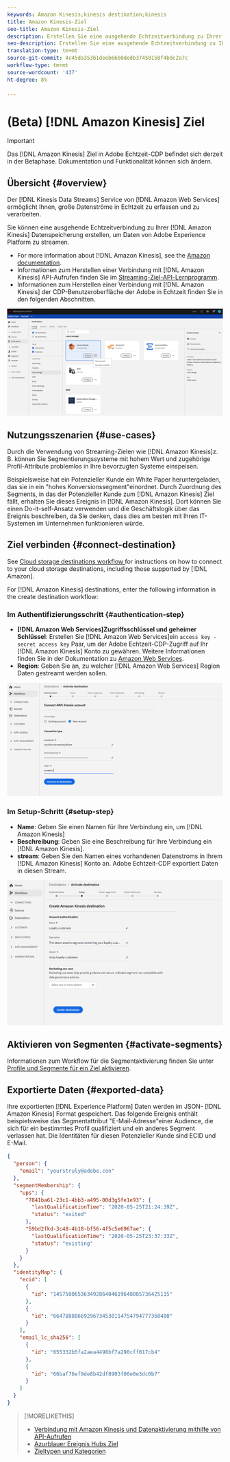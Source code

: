 ```yaml
---
keywords: Amazon Kinesis;kinesis destination;kinesis
title: Amazon Kinesis-Ziel
seo-title: Amazon Kinesis-Ziel
description: Erstellen Sie eine ausgehende Echtzeitverbindung zu Ihrer Amazon Kinesis-Datenspeicherung, um Daten von Adobe Experience Platform zu streamen.
seo-description: Erstellen Sie eine ausgehende Echtzeitverbindung zu Ihrer Amazon Kinesis-Datenspeicherung, um Daten von Adobe Experience Platform zu streamen.
translation-type: tm+mt
source-git-commit: 4c45da353b1deeb66b0dedb37450158f4bdc2a7c
workflow-type: tm+mt
source-wordcount: '437'
ht-degree: 8%

---
```



# (Beta) [!DNL Amazon Kinesis] Ziel


>[!IMPORTANT]
>
>Das [!DNL Amazon Kinesis] Ziel in Adobe Echtzeit-CDP befindet sich derzeit in der Betaphase. Dokumentation und Funktionalität können sich ändern.

## Übersicht {#overview}

Der [!DNL Kinesis Data Streams] Service von [!DNL Amazon Web Services] ermöglicht Ihnen, große Datenströme in Echtzeit zu erfassen und zu verarbeiten.

Sie können eine ausgehende Echtzeitverbindung zu Ihrer [!DNL Amazon Kinesis] Datenspeicherung erstellen, um Daten von Adobe Experience Platform zu streamen.

* For more information about [!DNL Amazon Kinesis], see the [Amazon documentation](https://docs.aws.amazon.com/streams/latest/dev/introduction.html).
* Informationen zum Herstellen einer Verbindung mit [!DNL Amazon Kinesis] API-Aufrufen finden Sie im [Streaming-Ziel-API-Lernprogramm](/help/rtcdp/destinations/streaming-destinations-api-tutorial.md).
* Informationen zum Herstellen einer Verbindung mit [!DNL Amazon Kinesis] der CDP-Benutzeroberfläche der Adobe in Echtzeit finden Sie in den folgenden Abschnitten.

![Amazon Kinesis in der Benutzeroberfläche](/help/rtcdp/destinations/assets/aws-kinesis-destination.png)


## Nutzungsszenarien {#use-cases}

Durch die Verwendung von Streaming-Zielen wie [!DNL Amazon Kinesis]z. B. können Sie Segmentierungssysteme mit hohem Wert und zugehörige Profil-Attribute problemlos in Ihre bevorzugten Systeme einspeisen.

Beispielsweise hat ein Potenzieller Kunde ein White Paper heruntergeladen, das sie in ein &quot;hohes Konversionssegment&quot;einordnet. Durch Zuordnung des Segments, in das der Potenzieller Kunde zum [!DNL Amazon Kinesis] Ziel fällt, erhalten Sie dieses Ereignis in [!DNL Amazon Kinesis]. Dort können Sie einen Do-it-self-Ansatz verwenden und die Geschäftslogik über das Ereignis beschreiben, da Sie denken, dass dies am besten mit Ihren IT-Systemen im Unternehmen funktionieren würde.

## Ziel verbinden {#connect-destination}

See [Cloud storage destinations workflow ](/help/rtcdp/destinations/cloud-storage-destinations-workflow.md)for instructions on how to connect to your cloud storage destinations, including those supported by [!DNL Amazon].

For [!DNL Amazon Kinesis] destinations, enter the following information in the create destination workflow:

### Im Authentifizierungsschritt {#authentication-step}

* **[!DNL Amazon Web Services]Zugriffsschlüssel und geheimer Schlüssel**: Erstellen Sie [!DNL Amazon Web Services]ein `access key - secret access key` Paar, um der Adobe Echtzeit-CDP-Zugriff auf Ihr [!DNL Amazon Kinesis] Konto zu gewähren. Weitere Informationen finden Sie in der Dokumentation zu [Amazon Web Services](https://docs.aws.amazon.com/IAM/latest/UserGuide/id_credentials_access-keys.html).
* **Region**: Geben Sie an, zu welcher [!DNL Amazon Web Services] Region Daten gestreamt werden sollen.

![Eingabefelder im Kontoschritt](/help/rtcdp/destinations/assets/aws-kinesis-account-step.png)

### Im Setup-Schritt {#setup-step}

* **Name**: Geben Sie einen Namen für Ihre Verbindung ein, um [!DNL Amazon Kinesis]
* **Beschreibung**: Geben Sie eine Beschreibung für Ihre Verbindung ein [!DNL Amazon Kinesis].
* **stream**: Geben Sie den Namen eines vorhandenen Datenstroms in Ihrem [!DNL Amazon Kinesis] Konto an. Adobe Echtzeit-CDP exportiert Daten in diesen Stream.

![Eingabefelder im Authentifizierungsschritt](/help/rtcdp/destinations/assets/aws-kinesis-setup-step.png)

<!--

>[!IMPORTANT]
>
>Adobe Real-time CDP needs `write` permissions on the bucket object where the export files will be delivered.

-->

## Aktivieren von Segmenten {#activate-segments}

Informationen zum Workflow für die Segmentaktivierung finden Sie unter [Profile und Segmente für ein Ziel aktivieren](/help/rtcdp/destinations/activate-destinations.md).

## Exportierte Daten {#exported-data}

Ihre exportierten [!DNL Experience Platform] Daten werden im JSON- [!DNL Amazon Kinesis] Format gespeichert. Das folgende Ereignis enthält beispielsweise das Segmentattribut &quot;E-Mail-Adresse&quot;einer Audience, die sich für ein bestimmtes Profil qualifiziert und ein anderes Segment verlassen hat. Die Identitäten für diesen Potenzieller Kunde sind ECID und E-Mail.

```json
{
  "person": {
    "email": "yourstruly@adobe.con"
  },
  "segmentMembership": {
    "ups": {
      "7841ba61-23c1-4bb3-a495-00d3g5fe1e93": {
        "lastQualificationTime": "2020-05-25T21:24:39Z",
        "status": "exited"
      },
      "59bd2fkd-3c48-4b18-bf56-4f5c5e6967ae": {
        "lastQualificationTime": "2020-05-25T23:37:33Z",
        "status": "existing"
      }
    }
  },
  "identityMap": {
    "ecid": [
      {
        "id": "14575006536349286404619648085736425115"
      },
      {
        "id": "66478888669296734530114754794777368480"
      }
    ],
    "email_lc_sha256": [
      {
        "id": "655332b5fa2aea4498bf7a290cff017cb4"
      },
      {
        "id": "66baf76ef9de8b42df8903f00e0e3dc0b7"
      }
    ]
  }
}
```



>[!MORELIKETHIS]
>
>* [Verbindung mit Amazon Kinesis und Datenaktivierung mithilfe von API-Aufrufen](/help/rtcdp/destinations/streaming-destinations-api-tutorial.md)
>* [Azurblauer Ereignis Hubs Ziel](/help/rtcdp/destinations/azure-event-hubs-destination.md)
>* [Zieltypen und Kategorien](/help/rtcdp/destinations/destination-types.md)

